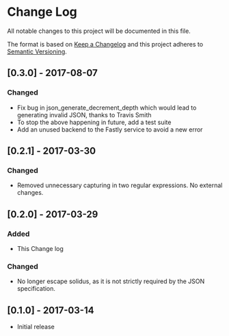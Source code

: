 # Change Log

All notable changes to this project will be documented in this file.

The format is based on [Keep a Changelog](http://keepachangelog.com/)
and this project adheres to [Semantic Versioning](http://semver.org/).

## [0.3.0] - 2017-08-07

### Changed

- Fix bug in json_generate_decrement_depth which would lead to
  generating invalid JSON, thanks to Travis Smith
- To stop the above happening in future, add a test suite
- Add an unused backend to the Fastly service to avoid a new error

## [0.2.1] - 2017-03-30

### Changed

- Removed unnecessary capturing in two regular expressions. No external
  changes.

## [0.2.0] - 2017-03-29

### Added

- This Change log

### Changed

- No longer escape solidus, as it is not strictly required by the JSON
  specification.

## [0.1.0] - 2017-03-14

- Initial release
